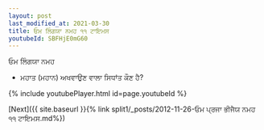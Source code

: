 ```yaml
---
layout: post
last_modified_at: 2021-03-30
title: ਓਮ ਲਿੰਗਯਾ ਨਮਹ ੧੧ ਟਾਇਮਸ
youtubeId: SBFHjE0mG60
---
```

 
 
 ਓਮ ਲਿੰਗਯਾ ਨਮਹ  
 
 -  ਮਹਾਤ (ਮਹਾਨ) ਅਖਵਾਉਣ ਵਾਲਾ ਸਿਧਾਂਤ ਕੌਣ ਹੈ? 
 
  
 
  
 
 
 
 
 
 


{% include youtubePlayer.html id=page.youtubeId %}
 
[Next]({{ site.baseurl }}{% link  split1/_posts/2012-11-26-ਓਮ ਪ੍ਰਜਾ ਭੀਜੈਯ ਨਮਹ ੧੧ ਟਾਇਮਸ.md%})
 
